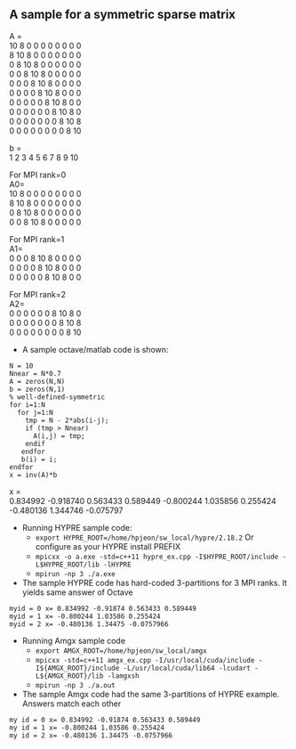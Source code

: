## A sample for a symmetric sparse matrix

A =  
   10    8    0    0    0    0    0    0    0    0     
    8   10    8    0    0    0    0    0    0    0      
    0    8   10    8    0    0    0    0    0    0      
    0    0    8   10    8    0    0    0    0    0      
    0    0    0    8   10    8    0    0    0    0      
    0    0    0    0    8   10    8    0    0    0      
    0    0    0    0    0    8   10    8    0    0  
    0    0    0    0    0    0    8   10    8    0      
    0    0    0    0    0    0    0    8   10    8    
    0    0    0    0    0    0    0    0    8   10 

 b =  
    1    2    3    4    5    6    7    8    9   10  

For MPI rank=0  
A0=  
   10    8    0    0    0    0    0    0    0    0      
    8   10    8    0    0    0    0    0    0    0    
    0    8   10    8    0    0    0    0    0    0  
    0    0    8   10    8    0    0    0    0    0  

For MPI rank=1  
A1=  
    0    0    0    8   10    8    0    0    0    0  
    0    0    0    0    8   10    8    0    0    0  
    0    0    0    0    0    8   10    8    0    0  

For MPI rank=2  
A2=   
    0    0    0    0    0    0    8   10    8    0  
    0    0    0    0    0    0    0    8   10    8  
    0    0    0    0    0    0    0    0    8   10  

- A sample octave/matlab code is shown:
```
N = 10
Nnear = N*0.7
A = zeros(N,N)
b = zeros(N,1)
% well-defined-symmetric
for i=1:N
  for j=1:N
    tmp = N - 2*abs(i-j);
    if (tmp > Nnear)
      A(i,j) = tmp;
    endif
   endfor  
   b(i) = i;
endfor
x = inv(A)*b
```

x =  
0.834992  -0.918740   0.563433   0.589449  -0.800244   1.035856   0.255424  -0.480136 1.344746  -0.075797  

- Running HYPRE sample code:
    - `export HYPRE_ROOT=/home/hpjeon/sw_local/hypre/2.18.2` Or configure as your HYPRE install PREFIX
    - `mpicxx -o a.exe -std=c++11 hypre_ex.cpp -I$HYPRE_ROOT/include -L$HYPRE_ROOT/lib -lHYPRE`
    - `mpirun -np 3 ./a.exe`
- The sample HYPRE code has hard-coded 3-partitions for 3 MPI ranks. It yields same answer of Octave
```
myid = 0 x= 0.834992 -0.91874 0.563433 0.589449
myid = 1 x= -0.800244 1.03586 0.255424 
myid = 2 x= -0.480136 1.34475 -0.0757966 
```
- Running Amgx sample code
    - `export AMGX_ROOT=/home/hpjeon/sw_local/amgx`
    - `mpicxx -std=c++11 amgx_ex.cpp -I/usr/local/cuda/include -I${AMGX_ROOT}/include -L/usr/local/cuda/lib64 -lcudart -L${AMGX_ROOT}/lib -lamgxsh`
    - `mpirun -np 3 ./a.out`
- The sample Amgx code had the same 3-partitions of HYPRE example. Answers match each other 
```
my id = 0 x= 0.834992 -0.91874 0.563433 0.589449
my id = 1 x= -0.800244 1.03586 0.255424
my id = 2 x= -0.480136 1.34475 -0.0757966
```


    